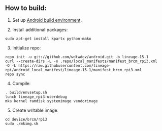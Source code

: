 
How to build:
-------------

1. Set up [Android build environment](https://source.android.com/setup/initializing).

2. Install additional packages:

```
sudo apt-get install kpartx python-mako
```

3. Initialize repo:

```
repo init -u git://github.com/wdtwdev/android.git -b lineage-15.1
curl --create-dirs -L -o .repo/local_manifests/manifest_brcm_rpi3.xml -O -L https://raw.githubusercontent.com/lineage-rpi/android_local_manifest/lineage-15.1/manifest_brcm_rpi3.xml
repo sync
```

4. Compile:

```
. build/envsetup.sh
lunch lineage_rpi3-userdebug
mka kernel ramdisk systemimage vendorimage
```

5. Create writable image:

```
cd device/brcm/rpi3
sudo ./mkimg.sh
```

